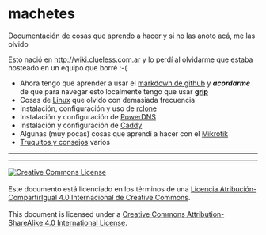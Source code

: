 # machetes
Documentación de cosas que aprendo a hacer y si no las anoto acá, me las olvido

Esto nació en http://wiki.clueless.com.ar y lo perdí al olvidarme que estaba 
hosteado en un equipo que borré :-(

* Ahora tengo que aprender a usar el [markdown de github](MarkdownDeGithub.md) y 
**_acordarme_** de que para navegar esto localmente tengo que usar 
**[grip](https://github.com/joeyespo/grip)**
* Cosas de [Linux](Linux) que olvido con demasiada frecuencia
* Instalación, configuración y uso de [rclone](rclone)
* Instalación y configuración de [PowerDNS](PowerDNS)
* Instalación y configuración de [Caddy](Caddy)
* Algunas (muy pocas) cosas que aprendí a hacer con el [Mikrotik](Mikrotik)
* [Truquitos y consejos](tips-tricks) varios



___
<!-- LICENSE -->
___
<a rel="licencia" href="http://creativecommons.org/licenses/by-sa/4.0/deed.es">
<img alt="Creative Commons License" style="border-width:0"
src="https://i.creativecommons.org/l/by-sa/4.0/88x31.png" /></a>
<br /><br />
Este documento está licenciado en los términos de una <a rel="licencia"
href="http://creativecommons.org/licenses/by-sa/4.0/deed.es">
Licencia Atribución-CompartirIgual 4.0 Internacional de Creative Commons</a>.
<br /><br />
This document is licensed under a <a rel="license" 
href="http://creativecommons.org/licenses/by-sa/4.0/deed.en">
Creative Commons Attribution-ShareAlike 4.0 International License</a>.
<!-- END --> 
